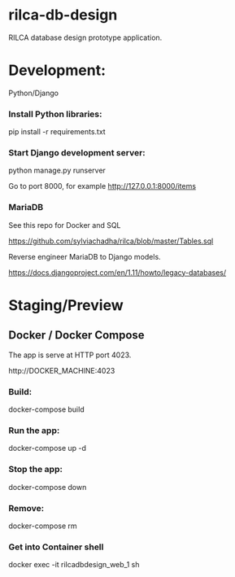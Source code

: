 # rilca-db-design
RILCA database design prototype application.

# Development:

Python/Django

### Install Python libraries:

pip install -r requirements.txt

### Start Django development server:

python manage.py runserver

Go to port 8000, for example http://127.0.0.1:8000/items


### MariaDB

See this repo for Docker and SQL

https://github.com/sylviachadha/rilca/blob/master/Tables.sql


Reverse engineer MariaDB to Django models.

https://docs.djangoproject.com/en/1.11/howto/legacy-databases/


# Staging/Preview

## Docker / Docker Compose

The app is serve at HTTP port 4023.

http://DOCKER_MACHINE:4023

### Build:

docker-compose build

### Run the app:

docker-compose up -d

### Stop the app:

docker-compose down

### Remove:

docker-compose rm

### Get into Container shell

docker exec -it rilcadbdesign_web_1 sh
